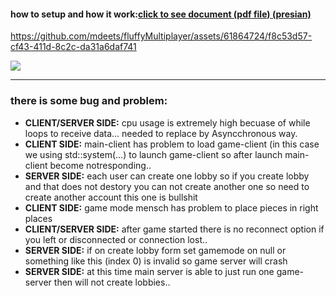 <h4> how to setup and how it work:<a href="https://github.com/turnaduw/fluffyMultiplayer/blob/master/docs/document-body.pdf">click to see document (pdf file) (presian)</a></h4>

https://github.com/mdeets/fluffyMultiplayer/assets/61864724/f8c53d57-cf43-411d-8c2c-da31a6daf741

<a href="https://github.com/turnaduw/fluffyMultiplayer/blob/master/docs/preview/final-preview-v3.0.0.mp4">
  <img src="https://github.com/turnaduw/fluffyMultiplayer/blob/master/docs/preview/ss-v3.png"/>
</a>





________________________________________________
### there is some bug and problem:
  - **CLIENT/SERVER SIDE:** cpu usage is extremely high becuase of while loops to receive data... needed to replace by Asyncchronous way.
  - **CLIENT SIDE:** main-client has problem to load game-client (in this case we using std::system(...) to launch game-client so after launch main-client become notresponding..
  - **SERVER SIDE:** each user can create one lobby so if you create lobby and that does not destory you can not create another one so need to create another account this one is bullshit
  - **CLIENT SIDE:** game mode mensch has problem to place pieces in right places
  - **CLIENT/SERVER SIDE:** after game started there is no reconnect option if you left or disconnected or connection lost..
  - **SERVER SIDE:** if on create lobby form set gamemode on null or something like this (index 0) is invalid so game server will crash
  - **SERVER SIDE:** at this time main server is able to just run one game-server then will not create lobbies..

